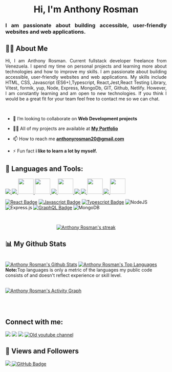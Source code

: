 <h1 align="center">Hi, I'm Anthony Rosman</h1>
<h3 align="justify">I am passionate about building accessible, user-friendly websites and web applications.</h3>

## 🙋‍♂️ About Me</br>

<p align="justify">
Hi, I am Anthony Rosman. Current fullstack developer freelance from Venezuela. I spend my time on personal projects and learning more about technologies and how to improve my skills. I am passionate about building accessible, user-friendly websites and web applications. My skills include HTML, CSS, Javascript (ES6+),Typescript, React,Jest,React Testing Library, Vitest, formik, yup, Node, Express, MongoDb, GIT, Github, Netlify. However, I am constantly learning and am open to new technologies. If you think I would be a great fit for your team feel free to contact me so we can chat.</p>

</br>

- 👯 I’m looking to collaborate on **Web Development projects**

- 👨‍💻 All of my projects are available at **[My Portfolio](https://anthonyrosman.com/)**

- 📫 How to reach me **anthonyrosman20@gmail.com**

- ⚡ Fun fact **i like to learn a lot by myself.**
  </br>

## 🚀 Languages and Tools:

<p align="left"> 
    <a href="https://www.w3.org/html/" target="_blank"> <img src="https://img.icons8.com/color/48/000000/html-5.png"/> </a> 
    <a href="https://www.w3schools.com/css/" target="_blank"> <img src="https://img.icons8.com/color/48/000000/css3.png"/> </a>
    <a href="https://sass-lang.com/" target="_blank"> <img src="https://img.icons8.com/color/512/sass.png" style="width:48px; height:48px"/> </a>
    <a href="https://styled-components.com/" target="_blank"> <img src="https://styled-components.com/logo.png" style="width:48px; height:48px"/> </a>
    <a href="https://developer.mozilla.org/en-US/docs/Web/JavaScript" target="_blank"> <img src="https://img.icons8.com/color/48/000000/javascript.png"/> </a>
    <a href="https://www.typescriptlang.org/" target="_blank"> <img src="https://img.icons8.com/color/512/typescript.png" style="width:48px; height:48px"/> </a> 
    <a href="https://reactjs.org/" target="_blank"> <img src="https://img.icons8.com/color/48/000000/react-native.png"/> </a>
    <a href="https://redux.js.org" target="_blank"> <img src="https://img.icons8.com/color/48/000000/redux.png"/> </a>  
    <a href="https://graphql.org/" target="_blank"> <img src="https://img.icons8.com/color/512/graphql.png" style="width:48px; height:48px;"/> </a>  
    <a href="https://git-scm.com/" target="_blank"> <img src="https://img.icons8.com/color/48/000000/git.png"/> </a> 
    <a href="https://code.visualstudio.com/" target="_blank"> <img src="https://code.visualstudio.com/assets/branding/app-icon.png"style="width:48px; height:48px"/> </a>
</p>

[![React Badge](https://img.shields.io/badge/-React-61DBFB?style=for-the-badge&labelColor=black&logo=react&logoColor=61DBFB)](#)
[![Javascript Badge](https://img.shields.io/badge/-Javascript-F0DB4F?style=for-the-badge&labelColor=black&logo=javascript&logoColor=F0DB4F)](#)
[![Typescript Badge](https://img.shields.io/badge/-Typescript-007acc?style=for-the-badge&labelColor=black&logo=typescript&logoColor=007acc)](#)
![NodeJS](https://img.shields.io/badge/node.js-6DA55F?style=for-the-badge&logo=node.js&logoColor=green&labelColor=black)
![Express.js](https://img.shields.io/badge/express.js-%23404d59.svg?style=for-the-badge&logo=express&logoColor=%2361DAFB&labelColor=black)
[![GraphQL Badge](https://img.shields.io/badge/-GraphQl-e535ab?style=for-the-badge&labelColor=black&logo=node.js&logoColor=e535ab)](#)
![MongoDB](https://img.shields.io/badge/MongoDB-%234ea94b.svg?style=for-the-badge&logo=mongodb&logoColor=white&labelColor=black)

<br/>

<p align="center">
    <a href="https://github.com/D3press3dd/github-readme-streak-stats">
        <img title="🔥 Get streak stats for your profile at git.io/streak-stats" alt="Anthony Rosman's streak" src="https://github-readme-streak-stats.herokuapp.com/?user=D3press3dd&theme=black-ice&hide_border=true&stroke=0000&background=060A0CD0&"/>
    </a>
</p>

## 📊 My Github Stats

  <br/>
    <a href="https://github.com/D3press3dd/github-readme-stats"><img alt="Anthony Rosman's Github Stats" src="https://github-readme-stats.vercel.app/api?username=D3press3dd&show_icons=true&count_private=true&theme=react&hide_border=true&bg_color=0D1117" /></a>
  <a href="https://github.com/D3press3dd/github-readme-stats"><img alt="Anthony Rosman's Top Languages" src="https://github-readme-stats.vercel.app/api/top-langs/?username=D3press3dd&langs_count=8&count_private=true&layout=compact&theme=react&hide_border=true&bg_color=0D1117" /></a>
  <br/>
  <b>Note:</b>Top languages is only a metric of the languages my public code consists of and doesn't reflect experience or skill level.

<br/>
<br/>

<a href="https://github.com/D3press3dd/github-readme-activity-graph"><img alt="Anthony Rosman's Activity Graph" src="https://activity-graph.herokuapp.com/graph?username=D3press3dd&bg_color=0D1117&color=5BCDEC&line=5BCDEC&point=FFFFFF&hide_border=true" /></a>

<br/>
<br/>

## Connect with me:

<p align="left">

<a href = "https://www.linkedin.com/in/anthonyrosman20/"><img src="https://img.icons8.com/fluent/48/000000/linkedin.png"/></a>
<a href = "https://twitter.com/Anthonyrosman"><img src="https://img.icons8.com/fluent/48/000000/twitter.png"/></a>
<a href = "https://www.instagram.com/anthonyrosman/"><img src="https://img.icons8.com/fluent/48/000000/instagram-new.png"/></a>
<a href = "http://bit.ly/D3press3d"><img src="https://img.icons8.com/color/48/000000/youtube-play.png" alt="Old youtube channel"/></a>

</p>

## 💖 Views and Followers

<a href="https://github.com/Meghna-DAS/github-profile-views-counter">
    <img src="https://komarev.com/ghpvc/?username=D3press3dd">
</a>
<a href="https://github.com/D3press3dd?tab=followers"><img src="https://img.shields.io/github/followers/D3press3dd?label=Followers&style=social" alt="GitHub Badge"></a>
